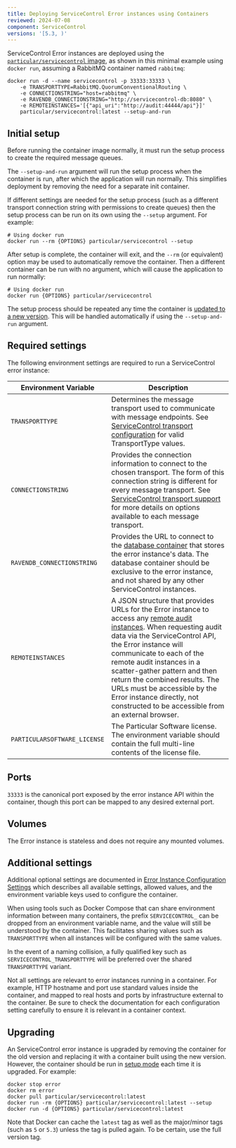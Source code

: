 ```yaml
---
title: Deploying ServiceControl Error instances using Containers
reviewed: 2024-07-08
component: ServiceControl
versions: '[5.3, )'
---
```


ServiceControl Error instances are deployed using the [`particular/servicecontrol` image](https://hub.docker.com/r/particular/servicecontrol), as shown in this minimal example using `docker run`, assuming a RabbitMQ container named `rabbitmq`:

```shell
docker run -d --name servicecontrol -p 33333:33333 \
    -e TRANSPORTTYPE=RabbitMQ.QuorumConventionalRouting \
    -e CONNECTIONSTRING="host=rabbitmq" \
    -e RAVENDB_CONNECTIONSTRING="http://servicecontrol-db:8080" \
    -e REMOTEINSTANCES='[{"api_uri":"http://audit:44444/api"}]'
    particular/servicecontrol:latest --setup-and-run
```
## Initial setup

Before running the container image normally, it must run the setup process to create the required message queues.

The `--setup-and-run` argument will run the setup process when the container is run, after which the application will run normally. This simplifies deployment by removing the need for a separate init container.

If different settings are needed for the setup process (such as a different transport connection string with permissions to create queues) then the setup process can be run on its own using the `--setup` argument. For example:

```shell
# Using docker run
docker run --rm {OPTIONS} particular/servicecontrol --setup
```

After setup is complete, the container will exit, and the `--rm` (or equivalent) option may be used to automatically remove the container. Then a different container can be run with no argument, which will cause the application to run normally:

```shell
# Using docker run
docker run {OPTIONS} particular/servicecontrol
```

The setup process should be repeated any time the container is [updated to a new version](#upgrading). This will be handled automatically if using the `--setup-and-run` argument.

## Required settings

The following environment settings are required to run a ServiceControl error instance:

| Environment Variable | Description |
|-|-|
| `TRANSPORTTYPE` | Determines the message transport used to communicate with message endpoints. See [ServiceControl transport configuration](/servicecontrol/transports.md) for valid TransportType values. |
| `CONNECTIONSTRING` | Provides the connection information to connect to the chosen transport. The form of this connection string is different for every message transport. See [ServiceControl transport support](/servicecontrol/transports.md) for more details on options available to each message transport. |
| `RAVENDB_CONNECTIONSTRING` | Provides the URL to connect to the [database container](/servicecontrol/ravendb/containers.md) that stores the error instance's data. The database container should be exclusive to the error instance, and not shared by any other ServiceControl instances. |
| `REMOTEINSTANCES` | A JSON structure that provides URLs for the Error instance to access any [remote audit instances](/servicecontrol/servicecontrol-instances/remotes.md). When requesting audit data via the ServiceControl API, the Error instance will communicate to each of the remote audit instances in a scatter-gather pattern and then return the combined results. The URLs must be accessible by the Error instance directly, not constructed to be accessible from an external browser. |
| `PARTICULARSOFTWARE_LICENSE` | The Particular Software license. The environment variable should contain the full multi-line contents of the license file. |

## Ports

`33333` is the canonical port exposed by the error instance API within the container, though this port can be mapped to any desired external port.

## Volumes

The Error instance is stateless and does not require any mounted volumes.

## Additional settings

Additional optional settings are documented in [Error Instance Configuration Settings](/servicecontrol/servicecontrol-instances/configuration.md) which describes all available settings, allowed values, and the environment variable keys used to configure the container.

When using tools such as Docker Compose that can share environment information between many containers, the prefix `SERVICECONTROL_` can be dropped from an environment variable name, and the value will still be understood by the container. This facilitates sharing values such as `TRANSPORTTYPE` when all instances will be configured with the same values.

In the event of a naming collision, a fully qualified key such as `SERVICECONTROL_TRANSPORTTYPE` will be preferred over the shared `TRANSPORTTYPE` variant.

Not all settings are relevant to error instances running in a container. For example, HTTP hostname and port use standard values inside the container, and mapped to real hosts and ports by infrastructure external to the container. Be sure to check the documentation for each configuration setting carefully to ensure it is relevant in a container context.

## Upgrading

An ServiceControl error instance is upgraded by removing the container for the old version and replacing it with a container built using the new version. However, the container should be run in [setup mode](#initial-setup) each time it is upgraded. For example:

```shell
docker stop error
docker rm error
docker pull particular/servicecontrol:latest
docker run -rm {OPTIONS} particular/servicecontrol:latest --setup
docker run -d {OPTIONS} particular/servicecontrol:latest
```

Note that Docker can cache the `latest` tag as well as the major/minor tags (such as `5` or `5.3`) unless the tag is pulled again. To be certain, use the full version tag.
